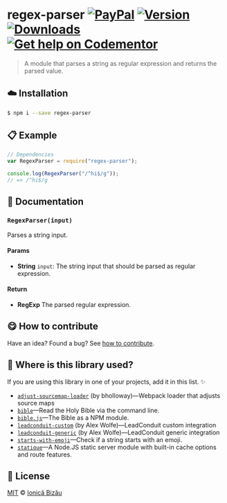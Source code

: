 
# regex-parser [![PayPal](https://img.shields.io/badge/%24-paypal-f39c12.svg)][paypal-donations] [![Version](https://img.shields.io/npm/v/regex-parser.svg)](https://www.npmjs.com/package/regex-parser) [![Downloads](https://img.shields.io/npm/dt/regex-parser.svg)](https://www.npmjs.com/package/regex-parser) [![Get help on Codementor](https://cdn.codementor.io/badges/get_help_github.svg)](https://www.codementor.io/johnnyb?utm_source=github&utm_medium=button&utm_term=johnnyb&utm_campaign=github)

> A module that parses a string as regular expression and returns the parsed value.

## :cloud: Installation

```sh
$ npm i --save regex-parser
```


## :clipboard: Example



```js
// Dependencies
var RegexParser = require("regex-parser");

console.log(RegexParser("/^hi$/g"));
// => /^hi$/g
```

## :memo: Documentation


### `RegexParser(input)`
Parses a string input.

#### Params
- **String** `input`: The string input that should be parsed as regular expression.

#### Return
- **RegExp** The parsed regular expression.



## :yum: How to contribute
Have an idea? Found a bug? See [how to contribute][contributing].

## :dizzy: Where is this library used?
If you are using this library in one of your projects, add it in this list. :sparkles:


 - [`adjust-sourcemap-loader`](https://github.com/bholloway/adjust-sourcemap-loader) (by bholloway)—Webpack loader that adjusts source maps
 - [`bible`](https://github.com/BibleJS/BibleApp)—Read the Holy Bible via the command line.
 - [`bible.js`](https://github.com/BibleJS/bible.js)—The Bible as a NPM module.
 - [`leadconduit-custom`](https://github.com/activeprospect/leadconduit-integration-custom) (by Alex Wolfe)—LeadConduit custom integration
 - [`leadconduit-generic`](https://github.com/activeprospect/leadconduit-integration-generic#readme) (by Alex Wolfe)—LeadConduit generic integration
 - [`starts-with-emoji`](https://github.com/IonicaBizau/starts-with-emoji#readme)—Check if a string starts with an emoji.
 - [`statique`](https://github.com/IonicaBizau/statique)—A Node.JS static server module with built-in cache options and route features.

## :scroll: License

[MIT][license] © [Ionică Bizău][website]

[paypal-donations]: https://www.paypal.com/cgi-bin/webscr?cmd=_s-xclick&hosted_button_id=RVXDDLKKLQRJW
[donate-now]: http://i.imgur.com/6cMbHOC.png

[license]: http://showalicense.com/?fullname=Ionic%C4%83%20Biz%C4%83u%20%3Cbizauionica%40gmail.com%3E%20(http%3A%2F%2Fionicabizau.net)&year=2014#license-mit
[website]: http://ionicabizau.net
[contributing]: /CONTRIBUTING.md
[docs]: /DOCUMENTATION.md
